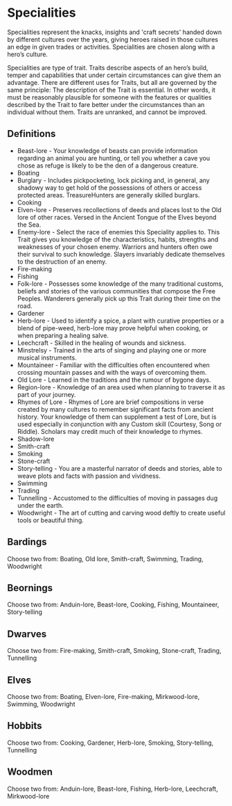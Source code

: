 # Specialities

Specialities represent the knacks, insights and 'craft secrets' handed down by different cultures over the years, giving heroes raised in those cultures an edge in given trades or activities.  Specialities are chosen along with a hero’s culture.

Specialities are type of trait.  Traits describe aspects of an hero’s build, temper and capabilities that under certain circumstances can give them an advantage. There are different uses for Traits, but all are governed by the same principle:  The description of the Trait is essential. In other words, it must be reasonably plausible for someone with the features or qualities described by the Trait to fare better under the circumstances than an individual without them.  Traits are unranked, and cannot be improved.

## Definitions

* Beast-lore - Your knowledge of beasts can provide information regarding an animal you are hunting, or tell you whether a cave you chose as refuge is likely to be the den of a dangerous creature.
* Boating
* Burglary - Includes pickpocketing, lock picking and, in general, any shadowy way to get hold of the possessions of others or access protected areas. TreasureHunters are generally skilled burglars.
* Cooking
* Elven-lore - Preserves recollections of deeds and places lost to the Old lore of other races. Versed in the Ancient Tongue of the Elves beyond the Sea.
* Enemy-lore - Select the race of enemies this Speciality applies to. This Trait gives you knowledge of the characteristics, habits, strengths and weaknesses of your chosen enemy. Warriors and hunters often owe their survival to such knowledge. Slayers invariably dedicate themselves to the destruction of an enemy.
* Fire-making
* Fishing
* Folk-lore - Possesses some knowledge of the many traditional customs, beliefs and stories of the various communities that compose the Free Peoples.  Wanderers generally pick up this Trait during their time on the road. 
* Gardener
* Herb-lore - Used to identify a spice, a plant with curative properties or a blend of pipe-weed, herb-lore may prove helpful when cooking, or when preparing a healing salve. 
* Leechcraft - Skilled in the healing of wounds and sickness.
* Minstrelsy - Trained in the arts of singing and playing one or more musical instruments.
* Mountaineer - Familiar with the difficulties often encountered when crossing mountain passes and with the ways of overcoming them.
* Old Lore - Learned in the traditions and the rumour of bygone days.
* Region-lore - Knowledge of an area used when planning to traverse it as part of your journey.
* Rhymes of Lore - Rhymes of Lore are brief compositions in verse created by many cultures to remember significant facts from ancient history. Your knowledge of them can supplement a test of Lore, but is used especially in conjunction with any Custom skill (Courtesy, Song or Riddle). Scholars may credit much of their knowledge to rhymes.
* Shadow-lore
* Smith-craft
* Smoking
* Stone-craft
* Story-telling - You are a masterful narrator of deeds and stories, able to weave plots and facts with passion and vividness.
* Swimming
* Trading
* Tunnelling - Accustomed to the difficulties of moving in passages dug under the earth.
* Woodwright - The art of cutting and carving wood deftly to create useful tools or beautiful thing.

## Bardings

Choose two from: Boating, Old lore, Smith-craft, Swimming, Trading, Woodwright

## Beornings

Choose two from: Anduin-lore, Beast-lore, Cooking,  Fishing, Mountaineer, Story-telling

## Dwarves

Choose two from: Fire-making, Smith-craft, Smoking, Stone-craft, Trading, Tunnelling

## Elves

Choose two from: Boating, Elven-lore, Fire-making, Mirkwood-lore, Swimming, Woodwright

## Hobbits

Choose two from: Cooking, Gardener, Herb-lore, Smoking,  Story-telling, Tunnelling

## Woodmen

Choose two from: Anduin-lore, Beast-lore, Fishing, Herb-lore, Leechcraft, Mirkwood-lore 
